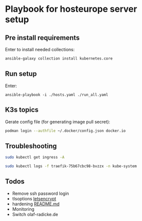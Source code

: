 Playbook for hosteurope server setup
====================================

Pre install requirements
------------------------

Enter to install needed collections:


```bash
ansible-galaxy collection install kubernetes.core
```


Run setup
---------


Enter:

```
ansible-playbook -i ./hosts.yaml ./run_all.yaml
```

K3s topics
----------


Gerate config file (for generating image pull secret):

```bash
podman login --authfile ~/.docker/config.json docker.io
```

Troubleshooting
---------------


```bash
sudo kubectl get ingress -A
```

```bash
sudo kubectl logs -f traefik-75b67cbc98-bvzzx -n kube-system
```

Todos
-----

- Remove ssh password login
- tlsoptions [letsencrypt](ansible/roles/k3s_deployment/tasks/letsencrypt.yaml)
- hardening [README.md](ansible/roles/k3s_install/README.md)
- Monitoring
- Switch olaf-radicke.de